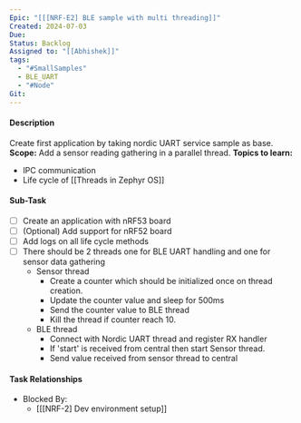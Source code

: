 ```yaml
---
Epic: "[[[NRF-E2] BLE sample with multi threading]]"
Created: 2024-07-03
Due: 
Status: Backlog
Assigned to: "[[Abhishek]]"
tags:
  - "#SmallSamples"
  - BLE_UART
  - "#Node"
Git:
---
```

#### Description
Create first application by taking nordic UART service sample as base. 
**Scope:** Add a sensor reading gathering in a parallel thread.
**Topics to learn:**
- IPC communication
- Life cycle of [[Threads in Zephyr OS]]

#### Sub-Task
- [ ] Create an application with nRF53 board
- [ ] (Optional) Add support for nRF52 board
- [ ] Add logs on all life cycle methods
- [ ] There should be 2 threads one for BLE UART handling and one for sensor data gathering
	- Sensor thread
		- Create a counter which should be initialized once on thread creation.
		- Update the counter value and sleep for 500ms
		- Send the counter value to BLE thread
		- Kill the thread if counter reach 10.
	- BLE thread
		- Connect with Nordic UART thread and register RX handler
		- If 'start' is received from central then start Sensor thread.
		- Send value received from sensor thread to central

#### Task Relationships
- Blocked By: 
	- [[[NRF-2] Dev environment setup]]